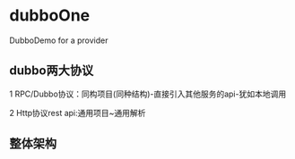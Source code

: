 # dubboOne
DubboDemo for a provider
## dubbo两大协议 
1 RPC/Dubbo协议：同构项目(同种结构)-直接引入其他服务的api-犹如本地调用

2 Http协议rest api:通用项目~通用解析

## 整体架构


